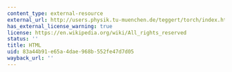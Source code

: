 ```yaml
---
content_type: external-resource
external_url: http://users.physik.tu-muenchen.de/teggert/torch/index.html
has_external_license_warning: true
license: https://en.wikipedia.org/wiki/All_rights_reserved
status: ''
title: HTML
uid: 83a44b91-e65a-4dae-968b-552fe47d7d05
wayback_url: ''
---
```

